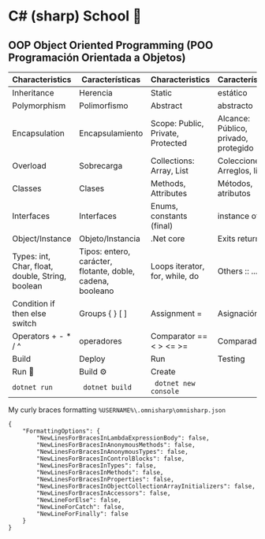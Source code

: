 # C# (sharp) School 🎒

## OOP Object Oriented Programming (POO Programación Orientada a Objetos)
| Characteristics | Características | Characteristics | Características |
|----|----|----|----|
Inheritance | Herencia | Static | estático
Polymorphism | Polimorfismo | Abstract | abstracto
Encapsulation | Encapsulamiento | Scope: Public, Private, Protected | Alcance: Público, privado, protegido
Overload | Sobrecarga | Collections: Array, List | Colecciones: Arreglos, listas
Classes | Clases | Methods, Attributes | Métodos, atributos 
Interfaces | Interfaces | Enums, constants (final) | instance of
Object/Instance | Objeto/Instancia | .Net core | Exits return 
Types: int, Char, float, double, String, boolean | Tipos: entero, carácter, flotante, doble, cadena, booleano | Loops iterator, for, while, do | Others :: ... ;
Condition if then else switch | Groups { } [ ] |  Assignment = | Asignación 
Operators + - * / ^ | operadores | Comparator == < > <= >=  | Comparador
Build | Deploy | Run | Testing
Run 🚀 | Build ⚙️ | Create
``` dotnet run ``` | ``` dotnet build``` | ``` dotnet new console```
My curly braces formatting
`%USERNAME%\.omnisharp\omnisharp.json`
```
{
    "FormattingOptions": {
        "NewLinesForBracesInLambdaExpressionBody": false,
        "NewLinesForBracesInAnonymousMethods": false,
        "NewLinesForBracesInAnonymousTypes": false,
        "NewLinesForBracesInControlBlocks": false,
        "NewLinesForBracesInTypes": false,
        "NewLinesForBracesInMethods": false,
        "NewLinesForBracesInProperties": false,
        "NewLinesForBracesInObjectCollectionArrayInitializers": false,
        "NewLinesForBracesInAccessors": false,
        "NewLineForElse": false,
        "NewLineForCatch": false,
        "NewLineForFinally": false
    }
}
```
